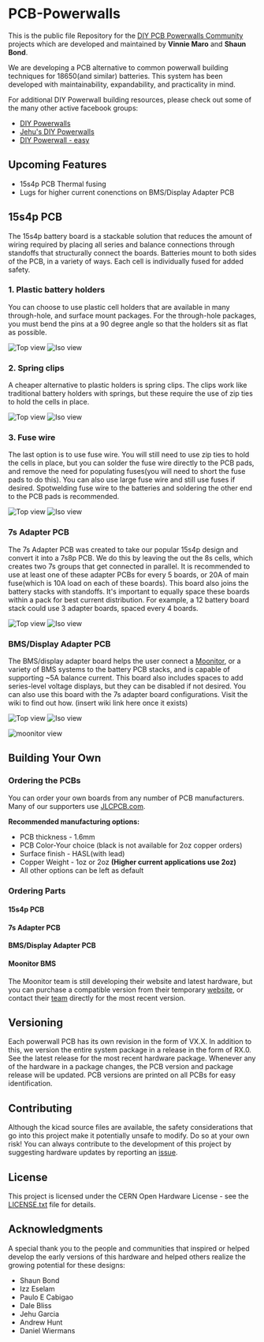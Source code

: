 # PCB-Powerwalls
This is the public file Repository for the [DIY PCB Powerwalls Community](https://www.facebook.com/groups/2573968699280898/) projects which are developed and maintained by **Vinnie Maro** and **Shaun Bond**.

We are developing a PCB alternative to common powerwall building techniques for 18650(and similar) batteries. This system has been developed with maintainability, expandability, and practicality in mind. 

For additional DIY Powerwall building resources, please check out some of the many other active facebook groups:
* [DIY Powerwalls](https://www.facebook.com/groups/323586824654552/)
* [Jehu's DIY Powerwalls](https://www.facebook.com/groups/183620862292017/)
* [DIY Powerwall - easy](https://www.facebook.com/groups/244099703167519/)

## Upcoming Features
* 15s4p PCB Thermal fusing
* Lugs for higher current conenctions on BMS/Display Adapter PCB

## 15s4p PCB

The 15s4p battery board is a stackable solution that reduces the amount of wiring required by placing all series and balance connections through standoffs that structurally connect the boards. Batteries mount to both sides of the PCB, in a variety of ways. Each cell is individually fused for added safety.

### 1. Plastic battery holders

You can choose to use plastic cell holders that are available in many through-hole, and surface mount packages. For the through-hole packages, you must bend the pins at a 90 degree angle so that the holders sit as flat as possible.

![Top view](https://github.com/WannaBAcoder/PCB-Powerwalls/blob/master/15s4p_PCB/Renders/holder_top.jpg)
![Iso view](https://github.com/WannaBAcoder/PCB-Powerwalls/blob/master/15s4p_PCB/Renders/holder_side.jpg)

### 2. Spring clips

A cheaper alternative to plastic holders is spring clips. The clips work like traditional battery holders with springs, but these require the use of zip ties to hold the cells in place.

![Top view](https://github.com/WannaBAcoder/PCB-Powerwalls/blob/master/15s4p_PCB/Renders/15s4p_board_top.jpg)
![Iso view](https://github.com/WannaBAcoder/PCB-Powerwalls/blob/master/15s4p_PCB/Renders/15s4p_board_side.jpg)

### 3. Fuse wire

The last option is to use fuse wire. You will still need to use zip ties to hold the cells in place, but you can solder the fuse wire directly to the PCB pads, and remove the need for populating fuses(you will need to short the fuse pads to do this). You can also use large fuse wire and still use fuses if desired. Spotwelding fuse wire to the batteries and soldering the other end to the PCB pads is recommended.

![Top view](https://github.com/WannaBAcoder/PCB-Powerwalls/blob/master/15s4p_PCB/Renders/fw_top.jpg)
![Iso view](https://github.com/WannaBAcoder/PCB-Powerwalls/blob/master/15s4p_PCB/Renders/fw_side.jpg)

### 7s Adapter PCB

The 7s Adapter PCB was created to take our popular 15s4p design and convert it into a 7s8p PCB. We do this by leaving the out the 8s cells, which creates two 7s groups that get connected in parallel. It is recommended to use at least one of these adapter PCBs for every 5 boards, or 20A of main fuse(which is 10A load on each of these boards). This board also joins the battery stacks with standoffs. It's important to equally space these boards within a pack for best current distribution. For example, a 12 battery board stack could use 3 adapter boards, spaced every 4 boards.

![Top view](https://github.com/WannaBAcoder/PCB-Powerwalls/blob/master/7sAdapter_PCB/Renders/top.png)
![Iso view](https://github.com/WannaBAcoder/PCB-Powerwalls/blob/Development/7sAdapter_PCB/Renders/iso.png)

### BMS/Display Adapter PCB

The BMS/display adapter board helps the user connect a [Moonitor](https://www.sarperonal.com/product/6s-16s-solar-plc-li-ion-battery-protection-system/), or a variety of BMS systems to the battery PCB stacks, and is capable of supporting ~5A balance current. This board also includes spaces to add series-level voltage displays, but they can be disabled if not desired.  You can also use this board with the 7s adapter board configurations. Visit the wiki to find out how. (insert wiki link here once it exists)

![Top view](https://github.com/WannaBAcoder/PCB-Powerwalls/blob/master/BMS_display_adapter_PCB/Renderings/top.png)
![Iso view](https://github.com/WannaBAcoder/PCB-Powerwalls/blob/master/BMS_display_adapter_PCB/Renderings/side.png)

![moonitor view](https://github.com/WannaBAcoder/PCB-Powerwalls/blob/Development/BMS_display_adapter_PCB/Renderings/MoonitorBMS.png)

## Building Your Own

### Ordering the PCBs

You can order your own boards from any number of PCB manufacturers. Many of our supporters use [JLCPCB.com](https://jlcpcb.com/quote).

**Recommended manufacturing options:**
* PCB thickness - 1.6mm
* PCB Color-Your choice (black is not available for 2oz copper orders)
* Surface finish - HASL(with lead)
* Copper Weight - 1oz or 2oz **(Higher current applications use 2oz)**
* All other options can be left as default

### Ordering Parts

#### 15s4p PCB

#### 7s Adapter PCB

#### BMS/Display Adapter PCB

#### Moonitor BMS

The Moonitor team is still developing their website and latest hardware, but you can purchase a compatible version from their temporary [website](https://www.sarperonal.com/product/6s-16s-solar-plc-li-ion-battery-protection-system/), or contact their [team](https://www.sarperonal.com/contact-us/) directly for the most recent version.

## Versioning

Each powerwall PCB has its own revision in the form of VX.X. In addition to this, we version the entire system package in a release in the form of RX.0. See the latest release for the most recent hardware package. Whenever any of the hardware in a package changes, the PCB version and package release will be updated. PCB versions are printed on all PCBs for easy identification.

## Contributing

Although the kicad source files are available, the safety considerations that go into this project make it potentially unsafe to modify. Do so at your own risk! You can always contribute to the development of this project by suggesting hardware updates by reporting an [issue](https://github.com/WannaBAcoder/PCB-Powerwalls/issues).

## License

This project is licensed under the CERN Open Hardware License - see the [LICENSE.txt](LICENSE.txt) file for details.

## Acknowledgments

A special thank you to the people and communities that inspired or helped develop the early versions of this hardware and helped others realize the growing potential for these designs:
* Shaun Bond
* Izz Eselam
* Paulo E Cabigao
* Dale Bliss
* Jehu Garcia 
* Andrew Hunt
* Daniel Wiermans

